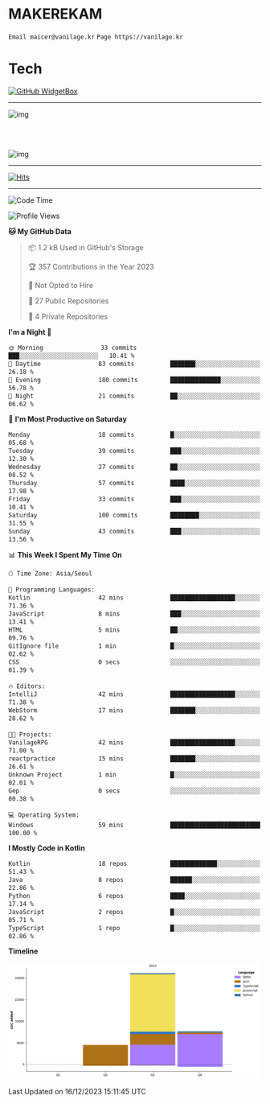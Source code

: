 # MAKEREKAM

`Email maicer@vanilage.kr`
`Page https://vanilage.kr`

# Tech

[![GitHub WidgetBox](https://github-widgetbox.vercel.app/api/skills?languages=python,js,ts,c,cpp,cs,java,kotlin,bash,md,html,css,xml,yaml,swift,powershell,json,R,SQL,php&tools=git,npm,gradle,nodejs,vercel,nginx&includeNames=true&theme=darkmode)](https://github.com/Jurredr/github-widgetbox)

---

![img](https://github-readme-stats.vercel.app/api/top-langs/?username=MAKEREKAM&layout=compact&theme=gruvbox)

<br>
<br>

![img](https://github-readme-stats.vercel.app/api/?username=MAKEREKAM&layout=compact&theme=gruvbox)

---

[![Hits](https://hits.seeyoufarm.com/api/count/incr/badge.svg?url=https%3A%2F%2Fgithub.com%2FMAKEREKAM&count_bg=%234A49D1&title_bg=%23555555&icon=&icon_color=%23E7E7E7&title=방문&edge_flat=false)](https://hits.seeyoufarm.com)

---

<!--START_SECTION:waka-->
![Code Time](http://img.shields.io/badge/Code%20Time-102%20hrs%2031%20mins-blue)

![Profile Views](http://img.shields.io/badge/Profile%20Views-0-blue)

**🐱 My GitHub Data** 

> 📦 1.2 kB Used in GitHub's Storage 
 > 
> 🏆 357 Contributions in the Year 2023
 > 
> 🚫 Not Opted to Hire
 > 
> 📜 27 Public Repositories 
 > 
> 🔑 4 Private Repositories 
 > 
**I'm a Night 🦉** 

```text
🌞 Morning                33 commits          ███░░░░░░░░░░░░░░░░░░░░░░   10.41 % 
🌆 Daytime                83 commits          ███████░░░░░░░░░░░░░░░░░░   26.18 % 
🌃 Evening                180 commits         ██████████████░░░░░░░░░░░   56.78 % 
🌙 Night                  21 commits          ██░░░░░░░░░░░░░░░░░░░░░░░   06.62 % 
```
📅 **I'm Most Productive on Saturday** 

```text
Monday                   18 commits          █░░░░░░░░░░░░░░░░░░░░░░░░   05.68 % 
Tuesday                  39 commits          ███░░░░░░░░░░░░░░░░░░░░░░   12.30 % 
Wednesday                27 commits          ██░░░░░░░░░░░░░░░░░░░░░░░   08.52 % 
Thursday                 57 commits          ████░░░░░░░░░░░░░░░░░░░░░   17.98 % 
Friday                   33 commits          ███░░░░░░░░░░░░░░░░░░░░░░   10.41 % 
Saturday                 100 commits         ████████░░░░░░░░░░░░░░░░░   31.55 % 
Sunday                   43 commits          ███░░░░░░░░░░░░░░░░░░░░░░   13.56 % 
```


📊 **This Week I Spent My Time On** 

```text
🕑︎ Time Zone: Asia/Seoul

💬 Programming Languages: 
Kotlin                   42 mins             ██████████████████░░░░░░░   71.36 % 
JavaScript               8 mins              ███░░░░░░░░░░░░░░░░░░░░░░   13.41 % 
HTML                     5 mins              ██░░░░░░░░░░░░░░░░░░░░░░░   09.76 % 
GitIgnore file           1 min               █░░░░░░░░░░░░░░░░░░░░░░░░   02.62 % 
CSS                      0 secs              ░░░░░░░░░░░░░░░░░░░░░░░░░   01.39 % 

🔥 Editors: 
IntelliJ                 42 mins             ██████████████████░░░░░░░   71.38 % 
WebStorm                 17 mins             ███████░░░░░░░░░░░░░░░░░░   28.62 % 

🐱‍💻 Projects: 
VanilageRPG              42 mins             ██████████████████░░░░░░░   71.00 % 
reactpractice            15 mins             ███████░░░░░░░░░░░░░░░░░░   26.61 % 
Unknown Project          1 min               █░░░░░░░░░░░░░░░░░░░░░░░░   02.01 % 
Gep                      0 secs              ░░░░░░░░░░░░░░░░░░░░░░░░░   00.38 % 

💻 Operating System: 
Windows                  59 mins             █████████████████████████   100.00 % 
```

**I Mostly Code in Kotlin** 

```text
Kotlin                   18 repos            █████████████░░░░░░░░░░░░   51.43 % 
Java                     8 repos             ██████░░░░░░░░░░░░░░░░░░░   22.86 % 
Python                   6 repos             ████░░░░░░░░░░░░░░░░░░░░░   17.14 % 
JavaScript               2 repos             █░░░░░░░░░░░░░░░░░░░░░░░░   05.71 % 
TypeScript               1 repo              █░░░░░░░░░░░░░░░░░░░░░░░░   02.86 % 
```



**Timeline**

![Lines of Code chart](https://raw.githubusercontent.com/MAKEREKAM/MAKEREKAM/main/assets/bar_graph.png)


 Last Updated on 16/12/2023 15:11:45 UTC
<!--END_SECTION:waka-->
